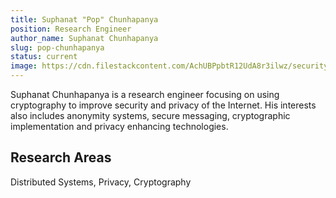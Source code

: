 ```yaml
---
title: Suphanat "Pop" Chunhapanya
position: Research Engineer
author_name: Suphanat Chunhapanya
slug: pop-chunhapanya
status: current
image: https://cdn.filestackcontent.com/AchUBPpbtR12UdA8r3ilwz/security=policy:eyJleHBpcnkiOjIyMzA3NDcyNTEsImNhbGwiOlsicmVhZCIsImNvbnZlcnQiXSwiaGFuZGxlIjoiNkFwVzR5TlFvdW5xR0VUck5lRWYifQ==,signature:28c08795a0ad8e4e12b57404bc4a62e760b331954d5d9fac73ea949e1d6330ac/cache=expiry:max/resize=w:600,h:600,fit:crop,align:faces/rotate=d:exif/6ApW4yNQounqGETrNeEf
---
```

Suphanat Chunhapanya is a research engineer focusing on using cryptography to improve security and privacy of the Internet.
His interests also includes anonymity systems, secure messaging, cryptographic implementation and privacy enhancing technologies.

## Research Areas 
Distributed Systems, Privacy, Cryptography
